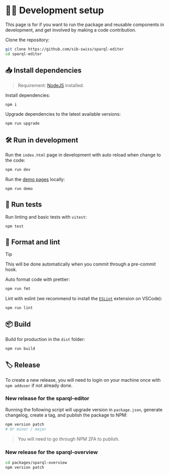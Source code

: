 # 🧑‍💻 Development setup

This page is for if you want to run the package and reusable components in development, and get involved by making a code contribution.

Clone the repository:

```bash
git clone https://github.com/sib-swiss/sparql-editor
cd sparql-editor
```

## 📥️ Install dependencies

> Requirement: [NodeJS](https://nodejs.org/en) installed.

Install dependencies:

```bash
npm i
```

Upgrade dependencies to the latest available versions:

```bash
npm run upgrade
```

## 🛠️ Run in development

Run the `index.html` page in development with auto reload when change to the code:

```bash
npm run dev
```

Run the [demo pages](https://sib-swiss.github.io/sparql-editor) locally:

```bash
npm run demo
```

## 🧪 Run tests

Run linting and basic tests with `vitest`:

```bash
npm test
```

## 🧹 Format and lint

> [!TIP]
>
> This will be done automatically when you commit through a pre-commit hook.

Auto format code with prettier:

```bash
npm run fmt
```

Lint with eslint (we recommend to install the [`ESLint`](https://marketplace.visualstudio.com/items?itemName=dbaeumer.vscode-eslint) extension on VSCode):

```bash
npm run lint
```

## 📦️ Build

Build for production in the `dist` folder:

```bash
npm run build
```

## 🏷️ Release

To create a new release, you will need to login on your machine once with `npm adduser` if not already done.

### New release for the sparql-editor

Running the following script will upgrade version in `package.json`, generate changelog, create a tag, and publish the package to NPM:

```sh
npm version patch
# Or minor / major
```

> You will need to go through NPM 2FA to publish.

### New release for the sparql-overview

```sh
cd packages/sparql-overview
npm version patch
```
